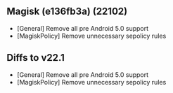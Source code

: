 ## Magisk (e136fb3a) (22102)

- [General] Remove all pre Android 5.0 support
- [MagiskPolicy] Remove unnecessary sepolicy rules

## Diffs to v22.1

- [General] Remove all pre Android 5.0 support
- [MagiskPolicy] Remove unnecessary sepolicy rules
